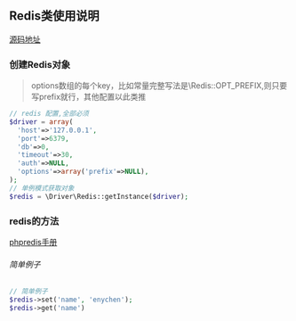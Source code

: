 ## Redis类使用说明
[源码地址](https://github.com/enychen/yaf-framework/blob/master/app/library/Driver/Redis.php)

### 创建Redis对象

> options数组的每个key，比如常量完整写法是\Redis::OPT_PREFIX,则只要写prefix就行，其他配置以此类推

```php
// redis 配置,全部必须
$driver = array(
  'host'=>'127.0.0.1',
  'port'=>6379,
  'db'=>0,
  'timeout'=>30,
  'auth'=>NULL,
  'options'=>array('prefix'=>NULL),
);
// 单例模式获取对象
$redis = \Driver\Redis::getInstance($driver);
```


### redis的方法
[phpredis手册](https://github.com/phpredis/phpredis)

###### 简单例子
```php
// 简单例子
$redis->set('name', 'enychen');
$redis->get('name')
```
